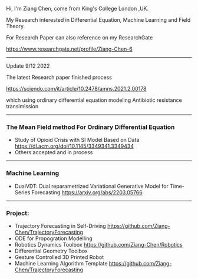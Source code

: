 Hi, I'm Ziang Chen, come from King's College London ,UK. 

My Research interested in Differential Equation, Machine Learning and Field Theory. 

For Research Paper can also reference on my ResearchGate 

https://www.researchgate.net/profile/Ziang-Chen-6

---

Update 9/12 2022

The latest Research paper finished process

https://sciendo.com/it/article/10.2478/amns.2021.2.00178

which using ordinary differential equation modeling Antibiotic resistance transimission


---

### The Mean Field method For Ordinary Differential Equation

* Study of Opioid Crisis with SI Model Based on Data https://dl.acm.org/doi/10.1145/3349341.3349434
* Others accepted and in process

---

### Machine Learning 

* DualVDT: Dual reparametrized Variational Generative Model for Time-Series Forecasting  https://arxiv.org/abs/2203.05766

---

### Project:

* Trajectory Forecasting in Self-Driving   https://github.com/Ziang-Chen/TrajectoryForecasting
* ODE for Propogration Modelling  
* Robotics Dynamics Toolbox  https://github.com/Ziang-Chen/Robotics
* Differential Geometry Toolbox  
* Gesture Controlled 3D Printed Robot
* Machine Learning Algorithm Template https://github.com/Ziang-Chen/TrajectoryForecasting


